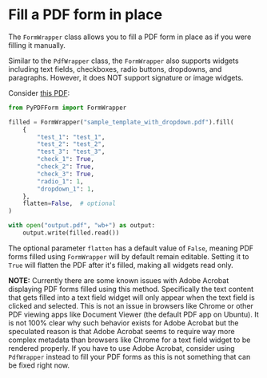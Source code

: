 # Fill a PDF form in place

The `FormWrapper` class allows you to fill a PDF form in place as if you were filling it manually.

Similar to the `PdfWrapper` class, the `FormWrapper` also supports widgets including text fields, checkboxes, radio 
buttons, dropdowns, and paragraphs. However, it does NOT support signature or image widgets.

Consider [this PDF](https://github.com/chinapandaman/PyPDFForm/raw/master/pdf_samples/dropdown/sample_template_with_dropdown.pdf):

```python
from PyPDFForm import FormWrapper

filled = FormWrapper("sample_template_with_dropdown.pdf").fill(
    {
        "test_1": "test_1",
        "test_2": "test_2",
        "test_3": "test_3",
        "check_1": True,
        "check_2": True,
        "check_3": True,
        "radio_1": 1,
        "dropdown_1": 1,
    },
    flatten=False,  # optional
)

with open("output.pdf", "wb+") as output:
    output.write(filled.read())
```

The optional parameter `flatten` has a default value of `False`, meaning PDF forms filled using `FormWrapper` will by 
default remain editable. Setting it to `True` will flatten the PDF after it's filled, making all widgets read only.

**NOTE:** Currently there are some known issues with Adobe Acrobat displaying PDF forms filled using this method. 
Specifically the text content that gets filled into a text field widget will only appear when the text field is clicked 
and selected. This is not an issue in browsers like Chrome or other PDF viewing apps like Document Viewer 
(the default PDF app on Ubuntu). It is not 100% clear why such behavior exists for Adobe Acrobat but the speculated reason 
is that Adobe Acrobat seems to require way more complex metadata than browsers like Chrome for a text field widget to be 
rendered properly. If you have to use Adobe Acrobat, consider using `PdfWrapper` instead to fill your PDF forms as this is 
not something that can be fixed right now.
